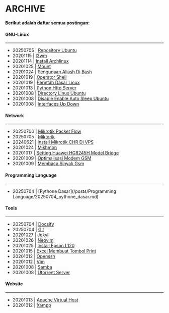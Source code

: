 # ARCHIVE
**Berikut adalah daftar semua postingan:**


#### GNU-Linux
---

* 20250705 | [Repository Ubuntu](/posts/GNU-Linux/20250705_repository_Ubuntu.md)
* 20201115 | [I3wm](/posts/GNU-Linux/20201115_i3wm.md)
* 20201114 | [Install Archlinux](/posts/GNU-Linux/20201114_install-archlinux.md)
* 20201025 | [Mount](/posts/GNU-Linux/20201025_Mount.md)
* 20201024 | [Pengunaan Aliash Di Bash](/posts/GNU-Linux/20201024_pengunaan-aliash-di-bash.md)
* 20201019 | [Operator Shell](/posts/GNU-Linux/20201019_Operator-shell.md)
* 20201019 | [Perintah Dasar Linux](/posts/GNU-Linux/20201019_perintah-dasar-linux.md)
* 20201013 | [Python Http Server](/posts/GNU-Linux/20201013_python-http-server.md)
* 20201008 | [Directory Linux Ubuntu](/posts/GNU-Linux/20201008_directory-linux-ubuntu.md)
* 20201008 | [Disable Enable Auto Sleep Ubuntu](/posts/GNU-Linux/20201008_disable-enable-auto-sleep-ubuntu.md)
* 20201008 | [Interfaces Up Down](/posts/GNU-Linux/20201008_interfaces-up-down.md)

#### Network
---

* 20250706 | [Mikrotik Packet Flow](/posts/Network/20250706_mikrotik_packet_flow.md)
* 20250705 | [Miktorik](/posts/Network/20250705_miktorik.md)
* 20240621 | [Install Mikrotik CHR Di VPS](/posts/Network/20240621_Install-Mikrotik-CHR-di-VPS.md)
* 20201024 | [Mikhmon](/posts/Network/20201024_mikhmon.md)
* 20201017 | [Setting Huawei HG8245H Model Bridge](/posts/Network/20201017_Setting-Huawei-HG8245H-Model-Bridge.md)
* 20201009 | [Optimalisasi Modem GSM](/posts/Network/20201009_Optimalisasi_modem_GSM.md)
* 20201009 | [Membaca Sinyak Gsm](/posts/Network/20201009_membaca-sinyak-gsm.md)

#### Programming Language
---

* 20250704 | [Pythone Dasar](/posts/Programming Language/20250704_pythone_dasar.md)

#### Tools
---

* 20250704 | [Docsify](/posts/Tools/20250704_docsify.md)
* 20250704 | [Git](/posts/Tools/20250704_git.md)
* 20201027 | [Jekyll](/posts/Tools/20201027_jekyll.md)
* 20201026 | [Neovim](/posts/Tools/20201026_neovim.md)
* 20201025 | [Install Epson L120](/posts/Tools/20201025_Install-epson-L120.md)
* 20201015 | [Excel Membuat Tombol Print](/posts/Tools/20201015_Excel-membuat-tombol-print.md)
* 20201012 | [Openssh](/posts/Tools/20201012_openssh.md)
* 20201012 | [Vim](/posts/Tools/20201012_vim.md)
* 20201008 | [Samba](/posts/Tools/20201008_samba.md)
* 20201008 | [Utorrent Server](/posts/Tools/20201008_utorrent-server.md)

#### Website
---

* 20201013 | [Apache Virtual Host](/posts/Website/20201013_apache-virtual-host.md)
* 20201012 | [Xampp](/posts/Website/20201012_xampp.md)
